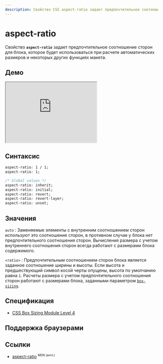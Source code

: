 ```yaml
---
description: Свойство CSS aspect-ratio задает предпочтительное соотношение сторон для блока, которое будет использоваться при расчете автоматических размеров и некоторых других функциях макета.
---
```


# aspect-ratio

Свойство **`aspect-ratio`** задает предпочтительное соотношение сторон для блока, которое будет использоваться при расчете автоматических размеров и некоторых других функциях макета.

## Демо

<iframe class="interactive is-default-height" height="200" src="https://interactive-examples.mdn.mozilla.net/pages/css/aspect-ratio.html" title="MDN Web Docs Interactive Example" loading="lazy" data-readystate="complete"></iframe>

## Синтаксис

```css
aspect-ratio: 1 / 1;
aspect-ratio: 1;

/* Global values */
aspect-ratio: inherit;
aspect-ratio: initial;
aspect-ratio: revert;
aspect-ratio: revert-layer;
aspect-ratio: unset;
```

## Значения

`auto`
: Заменяемые элементы с внутренним соотношением сторон используют это соотношение сторон, в противном случае у блока нет предпочтительного соотношения сторон. Вычисления размера с учетом внутреннего соотношения сторон всегда работают с размерами блока содержимого.

`<ratio>`
: Предпочтительным соотношением сторон блока является заданное соотношение ширины и высоты. Если высота и предшествующий символ косой черты опущены, высота по умолчанию равна `1`. Расчеты размера с учетом предпочтительного соотношения сторон работают с размерами блока, заданными параметром [`box-sizing`](box-sizing.md).

## Спецификация

- [CSS Box Sizing Module Level 4](https://w3c.github.io/csswg-drafts/css-sizing-4/#aspect-ratio)

## Поддержка браузерами

<p class="ciu_embed" data-feature="mdn-css__properties__aspect-ratio" data-periods="future_1,current,past_1,past_2" data-accessible-colours="false"></p>

## Ссылки

- [aspect-ratio](https://developer.mozilla.org/en-US/docs/Web/CSS/aspect-ratio) <sup><small>MDN (англ.)</small></sup>
